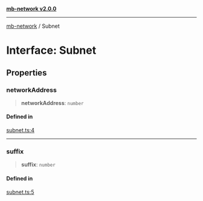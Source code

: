 [**mb-network v2.0.0**](../README.md)

***

[mb-network](../README.md) / Subnet

# Interface: Subnet

## Properties

### networkAddress

> **networkAddress**: `number`

#### Defined in

[subnet.ts:4](https://github.com/mbachmann97/mb-network/blob/3f249f64df357d743cd7d48be3dc86d3f3cf1f0e/src/subnet.ts#L4)

***

### suffix

> **suffix**: `number`

#### Defined in

[subnet.ts:5](https://github.com/mbachmann97/mb-network/blob/3f249f64df357d743cd7d48be3dc86d3f3cf1f0e/src/subnet.ts#L5)
